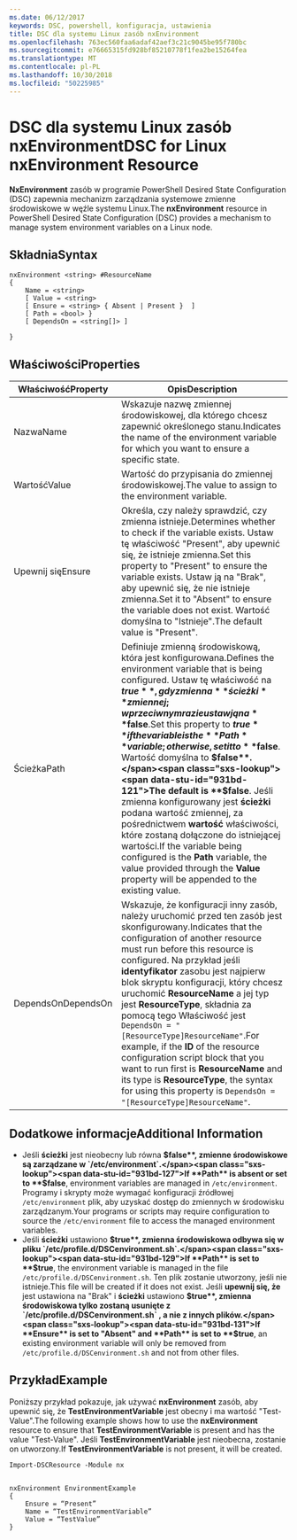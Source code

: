 ```yaml
---
ms.date: 06/12/2017
keywords: DSC, powershell, konfiguracja, ustawienia
title: DSC dla systemu Linux zasób nxEnvironment
ms.openlocfilehash: 763ec560faa6adaf42aef3c21c9045be95f780bc
ms.sourcegitcommit: e76665315fd928bf85210778f1fea2be15264fea
ms.translationtype: MT
ms.contentlocale: pl-PL
ms.lasthandoff: 10/30/2018
ms.locfileid: "50225985"
---
```

# <a name="dsc-for-linux-nxenvironment-resource"></a><span data-ttu-id="931bd-103">DSC dla systemu Linux zasób nxEnvironment</span><span class="sxs-lookup"><span data-stu-id="931bd-103">DSC for Linux nxEnvironment Resource</span></span>

<span data-ttu-id="931bd-104">**NxEnvironment** zasób w programie PowerShell Desired State Configuration (DSC) zapewnia mechanizm zarządzania systemowe zmienne środowiskowe w węźle systemu Linux.</span><span class="sxs-lookup"><span data-stu-id="931bd-104">The **nxEnvironment** resource in PowerShell Desired State Configuration (DSC) provides a mechanism to manage system environment variables on a Linux node.</span></span>

## <a name="syntax"></a><span data-ttu-id="931bd-105">Składnia</span><span class="sxs-lookup"><span data-stu-id="931bd-105">Syntax</span></span>

```
nxEnvironment <string> #ResourceName
{
    Name = <string>
    [ Value = <string>
    [ Ensure = <string> { Absent | Present }  ]
    [ Path = <bool> }
    [ DependsOn = <string[]> ]

}
```

## <a name="properties"></a><span data-ttu-id="931bd-106">Właściwości</span><span class="sxs-lookup"><span data-stu-id="931bd-106">Properties</span></span>

|  <span data-ttu-id="931bd-107">Właściwość</span><span class="sxs-lookup"><span data-stu-id="931bd-107">Property</span></span> |  <span data-ttu-id="931bd-108">Opis</span><span class="sxs-lookup"><span data-stu-id="931bd-108">Description</span></span> |
|---|---|
| <span data-ttu-id="931bd-109">Nazwa</span><span class="sxs-lookup"><span data-stu-id="931bd-109">Name</span></span>| <span data-ttu-id="931bd-110">Wskazuje nazwę zmiennej środowiskowej, dla którego chcesz zapewnić określonego stanu.</span><span class="sxs-lookup"><span data-stu-id="931bd-110">Indicates the name of the environment variable for which you want to ensure a specific state.</span></span>|
| <span data-ttu-id="931bd-111">Wartość</span><span class="sxs-lookup"><span data-stu-id="931bd-111">Value</span></span>| <span data-ttu-id="931bd-112">Wartość do przypisania do zmiennej środowiskowej.</span><span class="sxs-lookup"><span data-stu-id="931bd-112">The value to assign to the environment variable.</span></span>|
| <span data-ttu-id="931bd-113">Upewnij się</span><span class="sxs-lookup"><span data-stu-id="931bd-113">Ensure</span></span>| <span data-ttu-id="931bd-114">Określa, czy należy sprawdzić, czy zmienna istnieje.</span><span class="sxs-lookup"><span data-stu-id="931bd-114">Determines whether to check if the variable exists.</span></span> <span data-ttu-id="931bd-115">Ustaw tę właściwość "Present", aby upewnić się, że istnieje zmienna.</span><span class="sxs-lookup"><span data-stu-id="931bd-115">Set this property to "Present" to ensure the variable exists.</span></span> <span data-ttu-id="931bd-116">Ustaw ją na "Brak", aby upewnić się, że nie istnieje zmienna.</span><span class="sxs-lookup"><span data-stu-id="931bd-116">Set it to "Absent" to ensure the variable does not exist.</span></span> <span data-ttu-id="931bd-117">Wartość domyślna to "Istnieje".</span><span class="sxs-lookup"><span data-stu-id="931bd-117">The default value is "Present".</span></span>|
| <span data-ttu-id="931bd-118">Ścieżka</span><span class="sxs-lookup"><span data-stu-id="931bd-118">Path</span></span>| <span data-ttu-id="931bd-119">Definiuje zmienną środowiskową, która jest konfigurowana.</span><span class="sxs-lookup"><span data-stu-id="931bd-119">Defines the environment variable that is being configured.</span></span> <span data-ttu-id="931bd-120">Ustaw tę właściwość na **$true** , gdy zmienna **ścieżki** zmiennej; w przeciwnym razie ustaw ją na **$false**.</span><span class="sxs-lookup"><span data-stu-id="931bd-120">Set this property to **$true** if the variable is the **Path** variable; otherwise, set it to **$false**.</span></span> <span data-ttu-id="931bd-121">Wartość domyślna to **$false**.</span><span class="sxs-lookup"><span data-stu-id="931bd-121">The default is **$false**.</span></span> <span data-ttu-id="931bd-122">Jeśli zmienna konfigurowany jest **ścieżki** podana wartość zmiennej, za pośrednictwem **wartość** właściwości, które zostaną dołączone do istniejącej wartości.</span><span class="sxs-lookup"><span data-stu-id="931bd-122">If the variable being configured is the **Path** variable, the value provided through the **Value** property will be appended to the existing value.</span></span>|
| <span data-ttu-id="931bd-123">DependsOn</span><span class="sxs-lookup"><span data-stu-id="931bd-123">DependsOn</span></span> | <span data-ttu-id="931bd-124">Wskazuje, że konfiguracji inny zasób, należy uruchomić przed ten zasób jest skonfigurowany.</span><span class="sxs-lookup"><span data-stu-id="931bd-124">Indicates that the configuration of another resource must run before this resource is configured.</span></span> <span data-ttu-id="931bd-125">Na przykład jeśli **identyfikator** zasobu jest najpierw blok skryptu konfiguracji, który chcesz uruchomić **ResourceName** a jej typ jest **ResourceType**, składnia za pomocą tego Właściwość jest `DependsOn = "[ResourceType]ResourceName"`.</span><span class="sxs-lookup"><span data-stu-id="931bd-125">For example, if the **ID** of the resource configuration script block that you want to run first is **ResourceName** and its type is **ResourceType**, the syntax for using this property is `DependsOn = "[ResourceType]ResourceName"`.</span></span>|

## <a name="additional-information"></a><span data-ttu-id="931bd-126">Dodatkowe informacje</span><span class="sxs-lookup"><span data-stu-id="931bd-126">Additional Information</span></span>

* <span data-ttu-id="931bd-127">Jeśli **ścieżki** jest nieobecny lub równa **$false**, zmienne środowiskowe są zarządzane w `/etc/environment`.</span><span class="sxs-lookup"><span data-stu-id="931bd-127">If **Path** is absent or set to **$false**, environment variables are managed in `/etc/environment`.</span></span> <span data-ttu-id="931bd-128">Programy i skrypty może wymagać konfiguracji źródłowej `/etc/environment` plik, aby uzyskać dostęp do zmiennych w środowisku zarządzanym.</span><span class="sxs-lookup"><span data-stu-id="931bd-128">Your programs or scripts may require configuration to source the `/etc/environment` file to access the managed environment variables.</span></span>
* <span data-ttu-id="931bd-129">Jeśli **ścieżki** ustawiono **$true**, zmienna środowiskowa odbywa się w pliku `/etc/profile.d/DSCenvironment.sh`.</span><span class="sxs-lookup"><span data-stu-id="931bd-129">If **Path** is set to **$true**, the environment variable is managed in the file `/etc/profile.d/DSCenvironment.sh`.</span></span> <span data-ttu-id="931bd-130">Ten plik zostanie utworzony, jeśli nie istnieje.</span><span class="sxs-lookup"><span data-stu-id="931bd-130">This file will be created if it does not exist.</span></span> <span data-ttu-id="931bd-131">Jeśli **upewnij się, że** jest ustawiona na "Brak" i **ścieżki** ustawiono **$true**, zmienna środowiskowa tylko zostaną usunięte z `/etc/profile.d/DSCenvironment.sh` , a nie z innych plików.</span><span class="sxs-lookup"><span data-stu-id="931bd-131">If **Ensure** is set to "Absent" and **Path** is set to **$true**, an existing environment variable will only be removed from `/etc/profile.d/DSCenvironment.sh` and not from other files.</span></span>

## <a name="example"></a><span data-ttu-id="931bd-132">Przykład</span><span class="sxs-lookup"><span data-stu-id="931bd-132">Example</span></span>

<span data-ttu-id="931bd-133">Poniższy przykład pokazuje, jak używać **nxEnvironment** zasób, aby upewnić się, że **TestEnvironmentVariable** jest obecny i ma wartość "Test-Value".</span><span class="sxs-lookup"><span data-stu-id="931bd-133">The following example shows how to use the **nxEnvironment** resource to ensure that **TestEnvironmentVariable** is present and has the value "Test-Value".</span></span> <span data-ttu-id="931bd-134">Jeśli **TestEnvironmentVariable** jest nieobecna, zostanie on utworzony.</span><span class="sxs-lookup"><span data-stu-id="931bd-134">If **TestEnvironmentVariable** is not present, it will be created.</span></span>

```
Import-DSCResource -Module nx


nxEnvironment EnvironmentExample
{
    Ensure = “Present”
    Name = “TestEnvironmentVariable”
    Value = “TestValue”
}
```